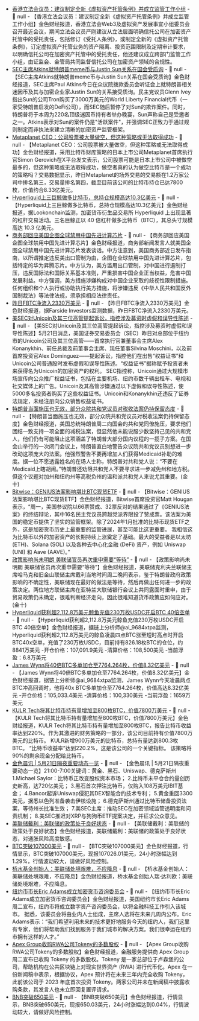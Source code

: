 - [香港立法会议员：建议制定全新《虚拟资产托管条例》并成立监管工作小组](https://www.tkww.hk/a/202505/20/AP682c8363e4b0fbda9a1f8953.html) - 📰 null - 【香港立法会议员：建议制定全新《虚拟资产托管条例》并成立监管工作小组】金色财经报道，香港立法会Web3及虚拟资产发展事宜小组委员会召开最近会议，期间立法会议员严刚建议从立法层面明确信托公司在加密资产托管中的受托责任，包括修订《受托人条例》，或制定全新的《虚拟资产托管条例》，订定虚拟资产托管业务的资产隔离、投资范围限制及定期审计要求，以明确信托公司在加密资产托管中的受托责任，他还建议成立跨部门监管工作小组，由证监会、金管局共同监督信托公司在加密资产领域的合规性。
- [SEC主席Atkins就特朗普meme币与Justin Sun关系在国会受质询](https://www.theblock.co/post/355087/sec-chair-atkins-pressed-on-trump-memecoin-justin-sun-ties-during-congressional-hearing) - 📰 null - 【SEC主席Atkins就特朗普meme币与Justin Sun关系在国会受质询】金色财经报道，SEC主席Paul Atkins今日在众议院拨款委员会听证会上就特朗普相关迷因币及其与加密企业家Justin Sun的关系接受质询。民主党议员Glenn Ivey指出Sun的公司Tron购买了3000万美元的World Liberty Financial代币（一家受特朗普启发的DeFi公司），而SEC随后暂停了对Sun的欺诈案件。同时，特朗普将于本周为220名顶级迷因币持有者举办晚宴，Sun声称自己是受邀者之一。Atkins表示对Sun的案件仍是"活跃案件"，并强调SEC正致力于通过规则制定而非执法来建立清晰的加密资产监管框架。
- [Metaplanet CEO：公司股票被大量做空，但这种策略或无法取得成功](https://x.com/gerovich/status/1924985098321215795) - 📰 null - 【Metaplanet CEO：公司股票被大量做空，但这种策略或无法取得成功】金色财经报道，采用比特币财库策略的日本上市公司Metaplanet首席执行官Simon Gerovich在X平台发文表示，公司股票可能是日本上市公司中被做空最多的，但这种策略或无法取得成功，做空者真的认为做空比特币是一个成功的策略吗？交易数据显示，昨日Metaplanet的场外交易的交易额在1.2万家公司中排名第三，交易量排名第四，截至目前该公司的比特币持仓已达7800枚，价值约合8.33亿美元。
- [Hyperliquid上三巨鲸做多比特币，总持仓规模高达10.3亿美元]() - 📰 null - 【Hyperliquid上三巨鲸做多比特币，总持仓规模高达10.3亿美元】金色财经报道，据Lookonchain监测，加密货币衍生品交易所 Hyperliquid 上出现显著的杠杆交易活动。三名巨鲸正以 40 倍杠杆做多比特币（BTC），其总头寸规模高达 10.3 亿美元。
- [商务部回应美国企图全球禁用中国先进计算芯片]() - 📰 null - 【商务部回应美国企图全球禁用中国先进计算芯片】金色财经报道，商务部新闻发言人就美国企图全球禁用中国先进计算芯片发表谈话。中方注意到，美国商务部近日发布指南，以所谓推定违反美出口管制为由，企图在全球禁用中国先进计算芯片，包括特定的华为昇腾芯片。中方认为，美方滥用出口管制，对中国进行遏制打压，违反国际法和国际关系基本准则，严重损害中国企业正当权益，危害中国发展利益。中方强调，美方措施涉嫌构成对中国企业采取的歧视性限制措施。任何组织和个人执行或协助执行美方措施，将涉嫌违反《中华人民共和国反外国制裁法》等法律法规，须承担相应法律责任。
- [昨日FBTC净流入2330万美元](https://farside.co.uk/btc/) - 📰 null - 【昨日FBTC净流入2330万美元】金色财经报道，据Farside Investors监测数据，昨日FBTC净流入2330万美元。
- [美SEC对Unicoin及其三位高管提起诉讼，指控涉及募资时虚假和误导性陈述](https://www.sec.gov/newsroom/press-releases/2025-75) - 📰 null - 【美SEC对Unicoin及其三位高管提起诉讼，指控涉及募资时虚假和误导性陈述】5月21日消息，美国证券交易委员会（SEC）昨日对总部位于纽约市的Unicoin公司及其三位高管——首席执行官兼董事会主席Alex Konanykhin、前任总裁及前董事会主席、现任董事Silvina Moschini，以及前首席投资官Alex Dominguez——提起诉讼，指控他们在出售“权益证书”和Unicoin公司普通股时发布虚假和误导性陈述。“权益证书”据称赋予投资者未来获得名为Unicoin的加密资产的权利。 
SEC指控称，Unicoin通过大规模市场宣传向公众推广权益证书，包括在主要机场、纽约市数千辆出租车、电视和社交媒体上的广告。Unicoin及其高管涉嫌通过以下虚假和误导性陈述，使5000多名投资者购买了这些权益证书。Unicoin和Konanykhin还违反了证券法规定，未经注册向公众销售权益证书。
- [特朗普当面施压也无效，部分众院共和党议员对税收法案仍持保留态度]() - 📰 null - 【特朗普当面施压也无效，部分众院共和党议员对税收法案仍持保留态度】金色财经报道，美国总统特朗普周二向国会的共和党同僚施压，要求他们团结一致支持一项全面的减税法案，但显然他未能说服少数坚持己见的共和党人，他们仍有可能阻止这项涵盖了特朗普大部分国内议程的一揽子方案。在国会山举行的一次闭门会议上，特朗普直白地警告众议院共和党议员别想进一步改动这项庞大的法案。他强烈警告不要再增加人们获得Medicaid补助的难度。据一位不愿透露姓名的在场人士称，特朗普对共和党人说：“不要在Medicaid上瞎胡闹。”特朗普还劝阻共和党人不要寻求进一步减免州和地方税。但这个议题对加州和纽约州等高税负州的温和派共和党人来说尤其重要。(金十)
- [Bitwise：GENIUS法案影响堪比BTC现货ETF]() - 📰 null - 【Bitwise：GENIUS法案影响堪比BTC现货ETF】金色财经报道，Bitwise首席投资官Matt Hougan表示，“周一，美国参议院以66票赞成、32票反对的结果通过了《GENIUS法案》的终结辩论，其中16名民主党议员跨越党派界限投了赞成票。该法案为美国的稳定币提供了坚实的监管框架。除了2024年1月批准的比特币现货ETF之外，这是加密货币历史上最重要的监管进展，甚至可能比这更重要。 
我相信这为比特币以外的加密资产的长期持续上涨奠定了基础。最大的受益者是以太坊 (ETH)、Solana (SOL) 以及各种去中心化金融 (DeFi) 资产，例如 Uniswap (UNI) 和 Aave (AAVE)。”
- [政策影响尚未明朗 美联储官员再次重申需要“等待”]() - 📰 null - 【政策影响尚未明朗 美联储官员再次重申需要“等待”】金色财经报道，美联储克利夫兰联储主席哈马克和旧金山联储主席戴利当地时间周二晚间表示，鉴于特朗普政府政策影响的不确定性，美联储现在最好的做法是等待，然后再做出任何进一步的政策决定。两位地方联储主席在亚特兰大联储银行会议上共同露面时重申，由于贸易政策仍未确定，很难判断经济走向，因此很难知道货币政策应如何应对。(金十)
- [Hyperliquid获利超2,112.8万美元鲸鱼充值230万枚USDC开启BTC 40倍空单](https://x.com/ai_9684xtpa/status/1924971589935993053) - 📰 null - 【Hyperliquid获利超2,112.8万美元鲸鱼充值230万枚USDC开启BTC 40倍空单】金色财经报道，据链上分析师@ai_9684xtpa监测，Hyperliquid获利超2,112.8万美元的鲸鱼凌晨四点BTC涨至短时高点时开启BTC40x空单，充值了230万枚USDC，目前持有826.18枚BTC的仓位，约8841万美元 
-开仓价格：107,091.9美元 
-清算价格：108,500美元 
-当前浮盈：6.8万美元
- [James Wynn将40倍BTC多单加仓至7764.264枚，价值8.32亿美元](https://x.com/ai_9684xtpa/status/1924971589935993053) - 📰 null - 【James Wynn将40倍BTC多单加仓至7764.264枚，价值8.32亿美元】金色财经报道，据链上分析师@ai_9684xtpa监测，James Wynn今天凌晨两点BTC冲高回调时，他将40x BTC多单加仓至7764.264枚，价值高达8.32亿美元 
-开仓价格：105,033.4美元 
-清算价格：100,330美元 
-当前浮盈：1659万美元
- [KULR Tech将其比特币持有量增加至800枚BTC，价值7800万美元](https://x.com/BTCTN/status/1924970118645174325) - 📰 null - 【KULR Tech将其比特币持有量增加至800枚BTC，价值7800万美元】金色财经报道，KULR Tech将其比特币持有量增加至800枚BTC，报告比特币收益率达到220%。作为其激进的财务策略的一部分，该公司目前持有价值7800万美元的比特币。 
KULR新增900万美元的比特币，总持有量达到800.3枚BTC。 
“比特币收益率”达到220.2%，这是该公司的一个关键指标。 
该策略将90%的剩余现金分配给比特币。
- [金色晨讯 | 5月21日隔夜重要动态一览]() - 📰 null - 【金色晨讯 | 5月21日隔夜重要动态一览】21:00-7:00关键词：黄金、黑石、Uniswap、德克萨斯州 
1.Michael Saylor：比特币正改变股权资本市场； 
2.比特币未平仓合约量创历史新高，达720亿美元； 
3.黑石首次押注比特币，仅购入108万美元IBIT基金； 
4.Bancor起诉Uniswap侵犯其DEX智能合约技术专利； 
5.黄金重回3300美元，据悉以色列准备袭击伊核设施； 
6.德克萨斯州通过比特币储备投资法案，等待州长批准生效； 
7.美SEC主席：推动SEC在加密领域监管透明度和问责机制； 
8.美SEC推迟对XRP与狗狗币ETF提案决定，并征求公众意见。
- [美联储戴利：美联储的政策处于良好状态]() - 📰 null - 【美联储戴利：美联储的政策处于良好状态】金色财经报道，美联储戴利：美联储的政策处于良好状态，对通胀风险高度敏感。
- [BTC突破107000美元]() - 📰 null - 【BTC突破107000美元】金色财经报道，行情显示，BTC突破107000美元，现报107026.01美元，24小时涨幅达到1.29%，行情波动较大，请做好风险控制。
- [桥水基金创始人：美联储处境艰难，不应降息](https://flash.jin10.com/detail/20250521015405092800) - 📰 null - 【桥水基金创始人：美联储处境艰难，不应降息】金色财经报道，桥水基金创始人瑞·达利欧：美联储处境艰难，不应降息。
- [纽约市市长Eric Adams成立加密货币咨询委员会](https://www.coindesk.com/policy/2025/05/20/nyc-mayor-eric-adams-creating-crypto-advisory-council) - 📰 null - 【纽约市市长Eric Adams成立加密货币咨询委员会】金色财经报道，美国纽约市长Eric Adams周二宣布，纽约市将成立数字资产咨询委员会，以将金融科技工作引入该城市。 
据悉，该委员会将由业内人士组成，主席人选将在未来几周内公布。Eric Adams表示：“我们希望利用未来的技术更好地服务今天的纽约人，我们这里有专家，他们将帮助我们找到服务于我们城市的解决方案。我们很幸运在纽约市拥有这样的人才。”
- [Apex Group收购RWA公司Tokeny的多数股权](https://www.coindesk.com/business/2025/05/20/apex-group-buys-majority-stake-in-tokenization-specialist-tokeny-as-rwa-trend-soars) - 📰 null - 【Apex Group收购RWA公司Tokeny的多数股权】金色财经报道，金融服务提供商 Apex Group周二宣布已收购 Tokeny 的多数股权。Tokeny 是一家总部位于卢森堡的公司，帮助机构在公共区块链上对现实世界资产 (RWA) 进行代币化。Apex 在一份新闻稿中表示，根据协议，Apex 预计将在未来三年内完全收购 Tokeny，此前该公司于 2023 年底首次投资 Tokeny。两家公司并未在新闻稿中披露收购条款，其发言人也未立即回复置评请求。
- [BNB突破650美元]() - 📰 null - 【BNB突破650美元】金色财经报道，行情显示，BNB突破650美元，现报650.03美元，24小时涨幅达到0.04%，行情波动较大，请做好风险控制。

